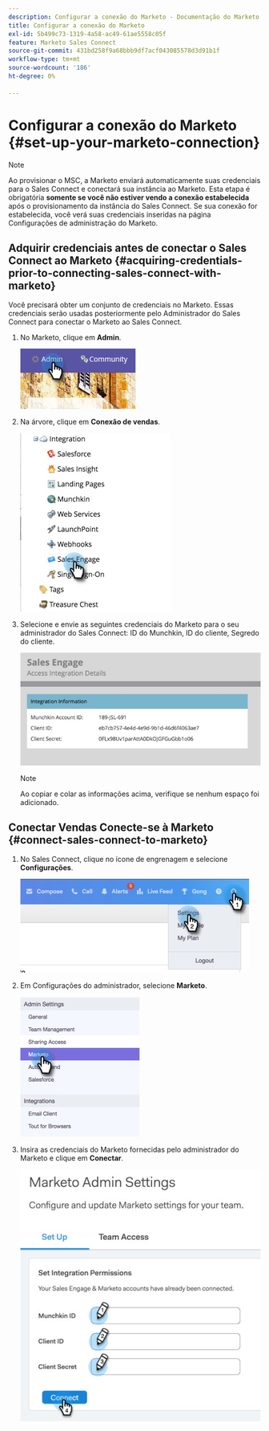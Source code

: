 ```yaml
---
description: Configurar a conexão do Marketo - Documentação do Marketo - Documentação do produto
title: Configurar a conexão do Marketo
exl-id: 5b499c73-1319-4a58-ac49-61ae5558c05f
feature: Marketo Sales Connect
source-git-commit: 431bd258f9a68bbb9df7acf043085578d3d91b1f
workflow-type: tm+mt
source-wordcount: '186'
ht-degree: 0%

---
```


# Configurar a conexão do Marketo {#set-up-your-marketo-connection}

>[!NOTE]
>
>Ao provisionar o MSC, a Marketo enviará automaticamente suas credenciais para o Sales Connect e conectará sua instância ao Marketo. Esta etapa é obrigatória **somente se você não estiver vendo a conexão estabelecida** após o provisionamento da instância do Sales Connect. Se sua conexão for estabelecida, você verá suas credenciais inseridas na página Configurações de administração do Marketo.

## Adquirir credenciais antes de conectar o Sales Connect ao Marketo {#acquiring-credentials-prior-to-connecting-sales-connect-with-marketo}

Você precisará obter um conjunto de credenciais no Marketo. Essas credenciais serão usadas posteriormente pelo Administrador do Sales Connect para conectar o Marketo ao Sales Connect.

1. No Marketo, clique em **Admin**.

   ![](assets/manually-set-up-your-marketo-connection-1.png)

1. Na árvore, clique em **Conexão de vendas**.

   ![](assets/manually-set-up-your-marketo-connection-2.png)

1. Selecione e envie as seguintes credenciais do Marketo para o seu administrador do Sales Connect: ID do Munchkin, ID do cliente, Segredo do cliente.

   ![](assets/manually-set-up-your-marketo-connection-3.jpg)

   >[!NOTE]
   >
   >Ao copiar e colar as informações acima, verifique se nenhum espaço foi adicionado.

## Conectar Vendas Conecte-se à Marketo {#connect-sales-connect-to-marketo}

1. No Sales Connect, clique no ícone de engrenagem e selecione **Configurações**.

   ![](assets/manually-set-up-your-marketo-connection-4.png)

1. Em Configurações do administrador, selecione **Marketo**.

   ![](assets/manually-set-up-your-marketo-connection-5.png)

1. Insira as credenciais do Marketo fornecidas pelo administrador do Marketo e clique em **Conectar**.

   ![](assets/manually-set-up-your-marketo-connection-6.png)
